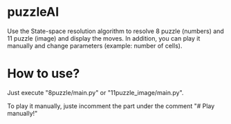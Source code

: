 # puzzleAI
Use the State-space resolution algorithm to resolve 8 puzzle (numbers) and 11 puzzle (image) and display the moves.
In addition, you can play it manually and change parameters (example: number of cells).

# How to use?
Just execute "8puzzle/main.py" or "11puzzle_image/main.py".

To play it manually, juste incomment the part under the comment "# Play manually!"
